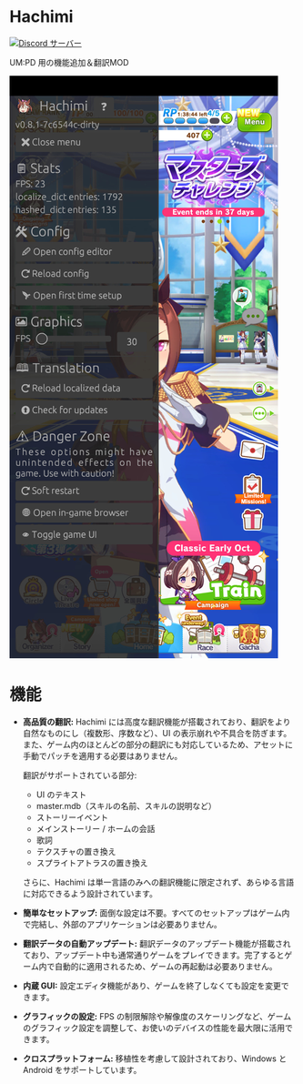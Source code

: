 # Hachimi
[![Discord サーバー](https://dcbadge.limes.pink/api/server/https://discord.gg/BVEt5FcxEn)](https://discord.gg/BVEt5FcxEn)

UM:PD 用の機能追加＆翻訳MOD

![Screenshot](/assets/screenshot.jpg)

# 機能
- **高品質の翻訳:** Hachimi には高度な翻訳機能が搭載されており、翻訳をより自然なものにし（複数形、序数など）、UI の表示崩れや不具合を防ぎます。また、ゲーム内のほとんどの部分の翻訳にも対応しているため、アセットに手動でパッチを適用する必要はありません。

    翻訳がサポートされている部分:
    - UI のテキスト
    - master.mdb（スキルの名前、スキルの説明など）
    - ストーリーイベント
    - メインストーリー / ホームの会話
    - 歌詞
    - テクスチャの置き換え
    - スプライトアトラスの置き換え

    さらに、Hachimi は単一言語のみへの翻訳機能に限定されず、あらゆる言語に対応できるよう設計されています。

- **簡単なセットアップ:** 面倒な設定は不要。すべてのセットアップはゲーム内で完結し、外部のアプリケーションは必要ありません。
- **翻訳データの自動アップデート:** 翻訳データのアップデート機能が搭載されており、アップデート中も通常通りゲームをプレイできます。完了するとゲーム内で自動的に適用されるため、ゲームの再起動は必要ありません。
- **内蔵 GUI:** 設定エディタ機能があり、ゲームを終了しなくても設定を変更できます。
- **グラフィックの設定:** FPS の制限解除や解像度のスケーリングなど、ゲームのグラフィック設定を調整して、お使いのデバイスの性能を最大限に活用できます。
- **クロスプラットフォーム:** 移植性を考慮して設計されており、Windows と Android をサポートしています。